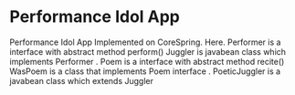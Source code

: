 # Performance Idol App
Performance Idol App Implemented on CoreSpring.
Here.
Performer is a interface with abstract method perform()
Juggler is javabean class which implements Performer
.
Poem is a interface with abstract method recite()
WasPoem is a class that implements Poem interface
.
PoeticJuggler is a javabean class  which extends Juggler

